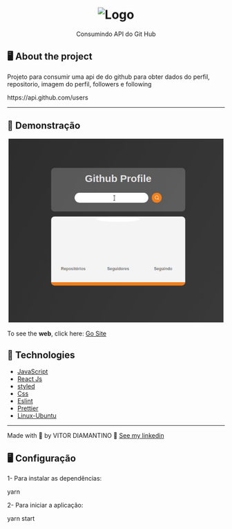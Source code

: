 <h1 align="center">
  <img alt="Logo" src="https://miro.medium.com/max/1400/1*E69cyZ2vY6_sR-KKAdGLEg.png" width="500px">
</h1>

<p align="center">Consumindo API do Git Hub</p>


## 🖥️ About the project

Projeto para consumir uma api de do github para obter dados do perfil, repositorio, imagem do perfil, followers e following 
<p> https://api.github.com/users </p>

---
## 🥳 Demonstração
<div align="center" >
  <img src="https://github.com/vsdiaman/ApiGitHub/blob/main/api.gif" alt="demo-web" height="425">
</div>

To see the **web**, click here: [Go Site](https://upbeat-shirley-3845d7.netlify.app/)<br />


## 🚀 Technologies

- [JavaScript](https://www.javascript.com/)
- [React Js](https://pt-br.reactjs.org/)
- [styled](https://styled-components.com/)
- [Css](https://developer.mozilla.org/pt-BR/docs/Web/CSS)
- [Eslint](https://eslint.org/)
- [Prettier](https://prettier.io/)
- [Linux-Ubuntu](https://ubuntu.com/)



---
Made with 💜 by VITOR DIAMANTINO 👋 [See my linkedin](https://www.linkedin.com/in/vitordiamantino/)
<br>

## 🖥️ Configuração
1- Para instalar as dependências:

yarn

2- Para iniciar a aplicação:

yarn start
